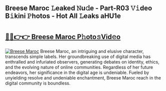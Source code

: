 ## Breese Maroc 𝙻eaked 𝙽u𝚍e - Part-R03 𝚅𝚒deo B𝚒kini 𝙿hotos - Hot All 𝙻eaks aHU1e

# <h2><a href="http://ld21wq.urlbe.top/?page=Breese+Maroc">🔗🔗👉👉 Breese Maroc P𝚑oto𝚜Vid𝚎o</a></h2>

[![Breese Maroc](https://i.imgur.com/eBuTRDB.gif)](http://ld21wq.urlbe.top/?page=Breese+Maroc)
Breese Maroc, an intriguing and elusive character, transcends simple labels. Her groundbreaking use of digital media has enthralled and infuriated observers, generating debates on identity, ethics, and the evolving nature of online communities. Regardless of her future endeavors, her significance in the digital age is undeniable. Fueled by unyielding resolve and undeniable enchantment, Breese Maroc reach in the digital community is boundless.

